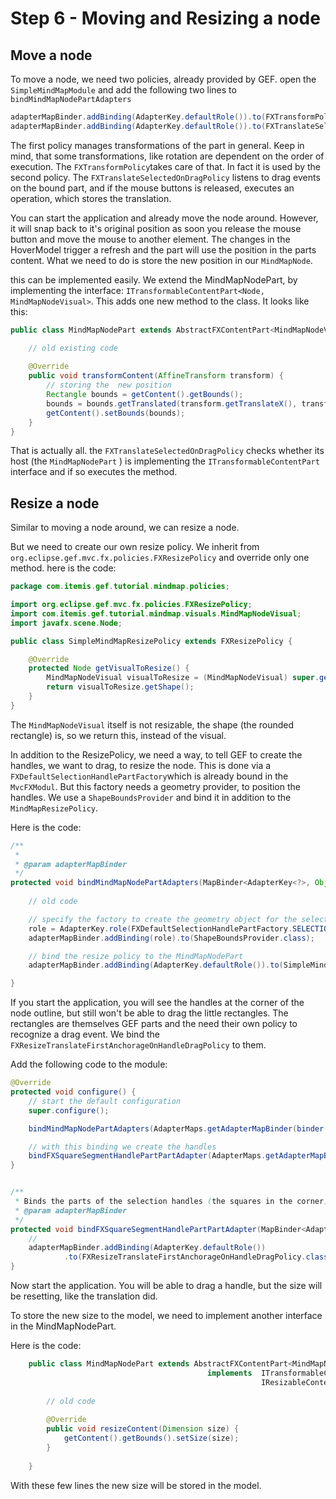 # Step 6 - Moving and Resizing a node

## Move a node

To move a node, we need two policies, already provided by GEF. open the `SimpleMindMapModule` and add
the following two lines to `bindMindMapNodePartAdapters`

```java
adapterMapBinder.addBinding(AdapterKey.defaultRole()).to(FXTransformPolicy.class);
adapterMapBinder.addBinding(AdapterKey.defaultRole()).to(FXTranslateSelectedOnDragPolicy.class);
```

The first policy manages transformations of the part in general. Keep in mind, that some transformations, like rotation are dependent on
the order of execution. The `FXTransformPolicy`takes care of that. In fact it is used by the second policy.
The `FXTranslateSelectedOnDragPolicy` listens to drag events on the bound part, and if the mouse buttons is released, executes an operation, which stores the translation.

You can start the application and already move the node around. However, it will snap back to it's original position as soon you release the mouse button and move the mouse to another element. The changes in the HoverModel trigger a refresh and the part will use the position in the parts content. What we need to do is store the new position in our `MindMapNode`.

this can be implemented easily. We extend the MindMapNodePart, by implementing the interface: `ITransformableContentPart<Node, MindMapNodeVisual>`. This adds one new method to the class. It looks like this:

```java
public class MindMapNodePart extends AbstractFXContentPart<MindMapNodeVisual> implements  ITransformableContentPart<Node, MindMapNodeVisual> {

    // old existing code
	
	@Override
	public void transformContent(AffineTransform transform) {
		// storing the  new position
		Rectangle bounds = getContent().getBounds();
		bounds = bounds.getTranslated(transform.getTranslateX(), transform.getTranslateY());
		getContent().setBounds(bounds);
	}
} 
```

That is actually all. the `FXTranslateSelectedOnDragPolicy` checks whether its host (the `MindMapNodePart` ) is implementing the `ITransformableContentPart` interface and if so
executes the method.


## Resize a node

Similar to moving a node around, we can resize a node.

But we need to create our own resize policy. We inherit from `org.eclipse.gef.mvc.fx.policies.FXResizePolicy` and override only one method. here is the code:

```java
package com.itemis.gef.tutorial.mindmap.policies;

import org.eclipse.gef.mvc.fx.policies.FXResizePolicy;
import com.itemis.gef.tutorial.mindmap.visuals.MindMapNodeVisual;
import javafx.scene.Node;

public class SimpleMindMapResizePolicy extends FXResizePolicy {

	@Override
	protected Node getVisualToResize() {
		MindMapNodeVisual visualToResize = (MindMapNodeVisual) super.getVisualToResize();
		return visualToResize.getShape();
	}
}
```

The `MindMapNodeVisual` itself is not resizable, the shape (the rounded rectangle) is, so we return this, instead of the visual.

In addition to the ResizePolicy, we need a way, to tell GEF to create the handles, we want to drag, to resize the node.
This is done via a `FXDefaultSelectionHandlePartFactory`which is already bound in the `MvcFXModul`. But this factory needs a
geometry provider, to position the handles. We use a `ShapeBoundsProvider` and bind it in addition to the  `MindMapResizePolicy`.

Here is the code: 

```java
/**
 * 
 * @param adapterMapBinder
 */
protected void bindMindMapNodePartAdapters(MapBinder<AdapterKey<?>, Object> adapterMapBinder) {
	
	// old code

	// specify the factory to create the geometry object for the selection handles
	role = AdapterKey.role(FXDefaultSelectionHandlePartFactory.SELECTION_HANDLES_GEOMETRY_PROVIDER);
	adapterMapBinder.addBinding(role).to(ShapeBoundsProvider.class);

	// bind the resize policy to the MindMapNodePart
	adapterMapBinder.addBinding(AdapterKey.defaultRole()).to(SimpleMindMapResizePolicy.class);

}
```

If you start the application, you will see the handles at the corner of the node outline, but still won't be able to drag the little rectangles.
The rectangles are themselves GEF parts and the need their own policy to recognize a drag event. We bind the `FXResizeTranslateFirstAnchorageOnHandleDragPolicy` to them.

Add the following code to the module:

```java	
@Override
protected void configure() {
	// start the default configuration
	super.configure();

	bindMindMapNodePartAdapters(AdapterMaps.getAdapterMapBinder(binder(), MindMapNodePart.class));

	// with this binding we create the handles
	bindFXSquareSegmentHandlePartPartAdapter(AdapterMaps.getAdapterMapBinder(binder(), FXSquareSegmentHandlePart.class));
}


/**
 * Binds the parts of the selection handles (the squares in the corner) to policies
 * @param adapterMapBinder
 */
protected void bindFXSquareSegmentHandlePartPartAdapter(MapBinder<AdapterKey<?>, Object> adapterMapBinder) {
	// 
	adapterMapBinder.addBinding(AdapterKey.defaultRole())
			.to(FXResizeTranslateFirstAnchorageOnHandleDragPolicy.class);
}
```

Now start the application. You will be able to drag a handle, but the size will be resetting, like the translation did.

To store the new size to the model, we need to implement another interface in the MindMapNodePart.

Here is the code:

```java
	public class MindMapNodePart extends AbstractFXContentPart<MindMapNodeVisual> 
											implements  ITransformableContentPart<Node, MindMapNodeVisual>, 
														IResizableContentPart<Node, MindMapNodeVisual> {
	
		// old code
	
		@Override
		public void resizeContent(Dimension size) {
			getContent().getBounds().setSize(size);		
		}
														
	}
```
	
With these few lines the new size will be stored in the model.